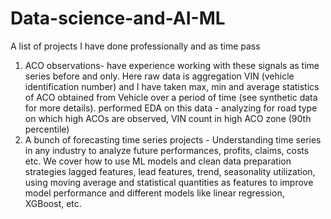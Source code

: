 # Data-science-and-AI-ML
A list of projects I have done professionally and as time pass

1) ACO observations- have experience working with these signals as time series before and only. Here raw data is aggregation VIN (vehicle identification number) and I have taken max, min and average statistics of ACO obtained from Vehicle over a period of time (see synthetic data for more details). performed EDA on this data - analyzing for road type on which high ACOs are observed, VIN count in high ACO zone (90th percentile)
2) A bunch of forecasting time series projects - Understanding time series in any industry to analyze future performances, profits, claims, costs etc. We cover how to use ML models and clean data preparation strategies lagged features, lead features, trend, seasonality utilization, using moving average and statistical quantities as features to improve model performance and different models like linear regression, XGBoost, etc.
